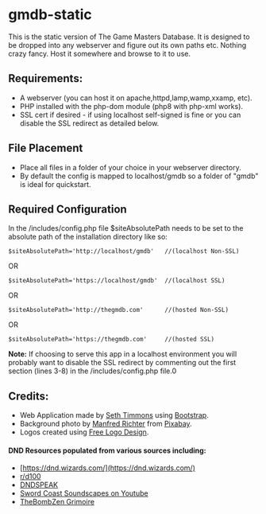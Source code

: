 # gmdb-static
This is the static version of The Game Masters Database. 
It is designed to be dropped into any webserver and figure out its own paths etc. 
Nothing crazy fancy. Host it somewhere and browse to it to use.

## Requirements:
- A webserver (you can host it on apache,httpd,lamp,wamp,xxamp, etc).  
- PHP installed with the php-dom module (php8 with php-xml works).
- SSL cert if desired - if using localhost self-signed is fine or you can disable the SSL redirect as detailed below.

## File Placement
- Place all files in a folder of your choice in your webserver directory.
- By default the config is mapped to localhost/gmdb so a folder of "gmdb" is ideal for quickstart.

## Required Configuration
In the /includes/config.php file $siteAbsolutePath needs to be set to the absolute path of the installation directory like so:

```
$siteAbsolutePath='http://localhost/gmdb' 	//(localhost Non-SSL)
```
OR
```
$siteAbsolutePath='https://localhost/gmdb' 	//(localhost SSL)
```
OR
```
$siteAbsolutePath='http://thegmdb.com' 		//(hosted Non-SSL)
```
OR
```
$siteAbsolutePath='https://thegmdb.com' 	//(hosted SSL)
```

**Note:**
If choosing to serve this app in a localhost environment you will probably want to disable the SSL redirect by commenting out the first section (lines 3-8) in the /includes/config.php file.0

## Credits:
- Web Application made by [Seth Timmons](https://sethtimmons.com/) using [Bootstrap](https://getbootstrap.com/).
- Background photo by [Manfred Richter](https://pixabay.com/users/manfredrichter-4055600/?utm_source=link-attribution&utm_medium=referral&utm_campaign=image&utm_content=4127713) from [Pixabay](https://pixabay.com/?utm_source=link-attribution&utm_medium=referral&utm_campaign=image&utm_content=4127713).
- Logos created using [Free Logo Design](https://www.freelogodesign.org/).

#### DND Resources populated from various sources including:
- [https://dnd.wizards.com/](https://dnd.wizards.com/)
- [r/d100](https://www.reddit.com/r/d100)
- [DNDSPEAK](https://www.dndspeak.com/)
- [Sword Coast Soundscapes on Youtube](https://www.youtube.com/c/SwordCoastSoundscapes)
- [TheBombZen Grimoire](https://github.com/thebombzen/grimoire/)
